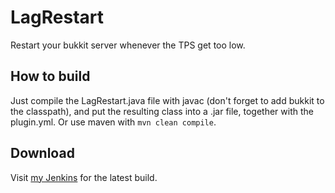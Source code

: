 LagRestart
============

Restart your bukkit server whenever the TPS get too low.

How to build
------------

Just compile the LagRestart.java file with javac (don't forget to add bukkit to the classpath), and put the resulting class into a .jar file, together with the plugin.yml. Or use maven with `mvn clean compile`.

Download
--------

Visit [my Jenkins](http://ci.yawk.at/job/LagRestart/) for the latest build.
